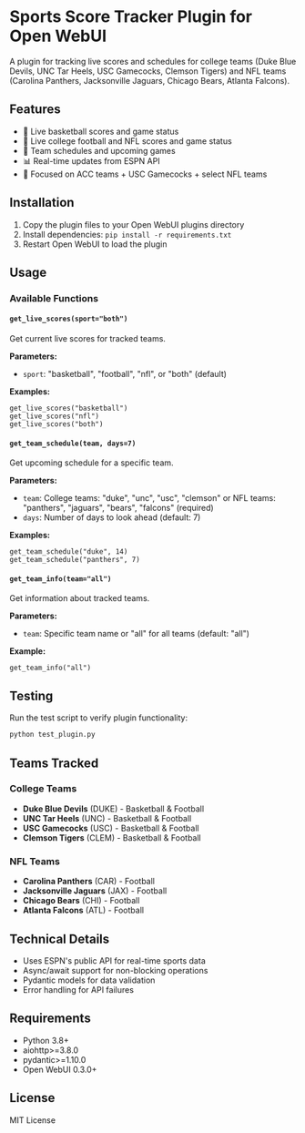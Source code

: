 # Sports Score Tracker Plugin for Open WebUI

A plugin for tracking live scores and schedules for college teams (Duke Blue Devils, UNC Tar Heels, USC Gamecocks, Clemson Tigers) and NFL teams (Carolina Panthers, Jacksonville Jaguars, Chicago Bears, Atlanta Falcons).

## Features

- 🏀 Live basketball scores and game status
- 🏈 Live college football and NFL scores and game status  
- 📅 Team schedules and upcoming games
- 📊 Real-time updates from ESPN API
- 🎯 Focused on ACC teams + USC Gamecocks + select NFL teams

## Installation

1. Copy the plugin files to your Open WebUI plugins directory
2. Install dependencies: `pip install -r requirements.txt`
3. Restart Open WebUI to load the plugin

## Usage

### Available Functions

#### `get_live_scores(sport="both")`
Get current live scores for tracked teams.

**Parameters:**
- `sport`: "basketball", "football", "nfl", or "both" (default)

**Examples:**
```
get_live_scores("basketball")
get_live_scores("nfl")
get_live_scores("both")
```

#### `get_team_schedule(team, days=7)`
Get upcoming schedule for a specific team.

**Parameters:**
- `team`: College teams: "duke", "unc", "usc", "clemson" or NFL teams: "panthers", "jaguars", "bears", "falcons" (required)
- `days`: Number of days to look ahead (default: 7)

**Examples:**
```
get_team_schedule("duke", 14)
get_team_schedule("panthers", 7)
```

#### `get_team_info(team="all")`
Get information about tracked teams.

**Parameters:**
- `team`: Specific team name or "all" for all teams (default: "all")

**Example:**
```
get_team_info("all")
```

## Testing

Run the test script to verify plugin functionality:

```bash
python test_plugin.py
```

## Teams Tracked

### College Teams
- **Duke Blue Devils** (DUKE) - Basketball & Football
- **UNC Tar Heels** (UNC) - Basketball & Football  
- **USC Gamecocks** (USC) - Basketball & Football
- **Clemson Tigers** (CLEM) - Basketball & Football

### NFL Teams
- **Carolina Panthers** (CAR) - Football
- **Jacksonville Jaguars** (JAX) - Football
- **Chicago Bears** (CHI) - Football
- **Atlanta Falcons** (ATL) - Football

## Technical Details

- Uses ESPN's public API for real-time sports data
- Async/await support for non-blocking operations
- Pydantic models for data validation
- Error handling for API failures

## Requirements

- Python 3.8+
- aiohttp>=3.8.0
- pydantic>=1.10.0
- Open WebUI 0.3.0+

## License

MIT License